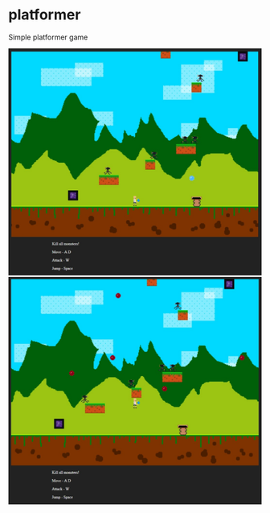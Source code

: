 # platformer

Simple platformer game

![Platformer](https://github.com/Sireler/Platformer/raw/master/git_img/platformer1.jpg)
![Platformer](https://github.com/Sireler/Platformer/raw/master/git_img/platformer2.jpg)
